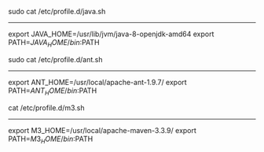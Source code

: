 sudo cat /etc/profile.d/java.sh
****************
export JAVA_HOME=/usr/lib/jvm/java-8-openjdk-amd64
export PATH=$JAVA_HOME/bin:$PATH

sudo cat /etc/profile.d/ant.sh
*********************************************
export ANT_HOME=/usr/local/apache-ant-1.9.7/
export PATH=$ANT_HOME/bin:$PATH

cat /etc/profile.d/m3.sh
*********************************************
export M3_HOME=/usr/local/apache-maven-3.3.9/
export PATH=$M3_HOME/bin:$PATH
